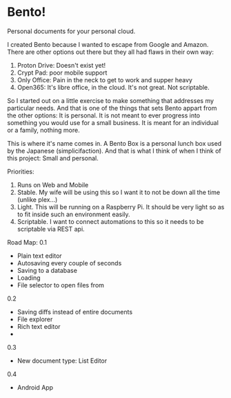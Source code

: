 # Bento!

Personal documents for your personal cloud.

I created Bento because I wanted to escape from Google and Amazon. There are other options out there but they all had flaws in their own way:

1. Proton Drive: Doesn't exist yet!
2. Crypt Pad: poor mobile support
3. Only Office: Pain in the neck to get to work and supper heavy
4. Open365: It's libre office, in the cloud. It's not great. Not scriptable.

So I started out on a little exercise to make something that addresses my particular needs. And that is one of the things that sets Bento appart from the other options: It is personal. It is not meant to ever progress into something you would use for a small business. It is meant for an individual or a family, nothing more.

This is where it's name comes in. A Bento Box is a personal lunch box used by the Japanese (simplicifaction). And that is what I think of when I think of this project: Small and personal.

Priorities:
1. Runs on Web and Mobile
2. Stable. My wife will be using this so I want it to not be down all the time (unlike plex...)
3. Light. This will be running on a Raspberry Pi. It should be very light so as to fit inside such an environment easily.
4. Scriptable. I want to connect automations to this so it needs to be scriptable via REST api.

Road Map:
0.1
* Plain text editor
* Autosaving every couple of seconds
* Saving to a database
* Loading
* File selector to open files from

0.2 
* Saving diffs instead of entire documents
* File explorer
* Rich text editor
* 

0.3
* New document type: List Editor

0.4 
* Android App


